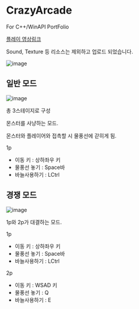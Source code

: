 # CrazyArcade
For C++/WinAPI PortFolio

[플레이 영상링크](https://youtu.be/EJj_PRnWfNE)

Sound, Texture 등 리소스는 제외하고 업로드 되었습니다.


![image](https://user-images.githubusercontent.com/95511792/202637463-8ed83749-0489-40c4-8295-44fbaff11156.png)


## 일반 모드

![image](https://user-images.githubusercontent.com/95511792/202637726-86e944cf-221f-434a-a378-b08f46b9f593.png)


총 3스테이지로 구성

몬스터를 사냥하는 모드.

몬스터와 플레이어와 접촉할 시 물풍선에 갇히게 됨.

1p
- 이동 키 : 상하좌우 키
- 물풍선 놓기 : Space바
- 바늘사용하기 : LCtrl


## 경쟁 모드

![image](https://user-images.githubusercontent.com/95511792/202637772-2242fa25-d2cd-4f96-8fd4-66ffdafc7a85.png)


1p와 2p가 대결하는 모드.

1p
- 이동 키 : 상하좌우 키
- 물풍선 놓기 : Space바
- 바늘사용하기 : LCtrl

2p
- 이동 키 : WSAD 키
- 물풍선 놓기 : Q
- 바늘사용하기 : E
